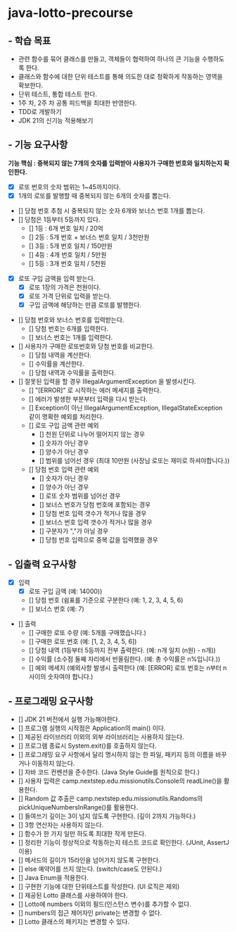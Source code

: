 # java-lotto-precourse

## - 학습 목표
- 관련 함수를 묶어 클래스를 만들고, 객체들이 협력하여 하나의 큰 기능을 수행하도록 한다.
- 클래스와 함수에 대한 단위 테스트를 통해 의도한 대로 정확하게 작동하는 영역을 확보한다.
- 단위 테스트, 통합 테스트 한다.
- 1주 차, 2주 차 공통 피드백을 최대한 반영한다.
- TDD로 개발하기
- JDK 21의 신기능 적용해보기

## - 기능 요구사항
**기능 핵심 : 중복되지 않는 7개의 숫자를 입력받아 사용자가 구매한 번호와 일치하는지 확인한다.**
- [x] 로또 번호의 숫자 범위는 1~45까지이다.
- [x] 1개의 로또를 발행할 때 중복되지 않는 6개의 숫자를 뽑는다.
- [] 당첨 번호 추첨 시 중복되지 않는 숫자 6개와 보너스 번호 1개를 뽑는다.
- [] 당첨은 1등부터 5등까지 있다.
  - [] 1등 : 6개 번호 일치 / 20억
  - [] 2등 : 5개 번호 + 보너스 번호 일치 / 3천만원
  - [] 3등 : 5개 번호 일치 / 150만원
  - [] 4등 : 4개 번호 일치 / 5만원
  - [] 5등 : 3개 번호 일치 / 5천원
- [x] 로또 구입 금액을 입력 받는다.
  - [x] 로또 1장의 가격은 천원이다.
  - [x] 로또 가격 단위로 입력을 받는다.
  - [x] 구입 금액에 해당하는 만큼 로또를 발행한다.
- [] 당첨 번호와 보너스 번호를 입력받는다.
  - [] 당첨 번호는 6개를 입력한다.
  - [] 보너스 번호는 1개를 입력한다.
- [] 사용자가 구매한 로또번호와 당첨 번호를 비교한다.
  - [] 당첨 내역을 계산한다.
  - [] 수익률을 계산한다.
  - [] 당첨 내역과 수익률을 출력한다.
- [] 잘못된 입력을 할 경우 IllegalArgumentException 을 발생시킨다.
  - [] "[ERROR]" 로 시작하는 에러 메세지를 출력한다.
  - [] 에러가 발생한 부분부터 입력을 다시 받는다.
  - [] Exception이 아닌 IllegalArgumentException, IllegalStateException 같이 명확한 예외를 처리한다.
  - [] 로또 구입 금액 관련 예외
    - [] 천원 단위로 나누어 떨어지지 않는 경우
    - [] 숫자가 아닌 경우
    - [] 양수가 아닌 경우
    - [] 범위를 넘어선 경우 (최대 10만원 (사장님 로또는 재미로 하셔야합니다.))
  - [] 당첨 번호 입력 관련 예외
    - [] 숫자가 아닌 경우
    - [] 양수가 아닌 경우
    - [] 로또 숫자 범위를 넘어선 경우
    - [] 보너스 번호가 당첨 번호에 포함되는 경우
    - [] 당첨 번호 입력 갯수가 적거나 많을 경우
    - [] 보너스 번호 입력 갯수가 적거나 많을 경우
    - [] 구분자가 ","가 아닐 경우
    - [] 당첨 번호 입력으로 중복 값을 입력했을 경우

## - 입출력 요구사항
- [x] 입력
    - [x] 로또 구입 금액 (예: 14000))
    - [] 당첨 번호 (쉼표를 기준으로 구분한다 (예: 1, 2, 3, 4, 5, 6)
    - [] 보너스 번호 (예: 7)
- [] 출력
    - [] 구매한 로또 수량 (예: 5개를 구매했습니다.)
    - [] 구매한 로또 번호 (예: [1, 2, 3, 4, 5, 6])
    - [] 당첨 내역 (1등부터 5등까지 전부 출력한다. (예: n개 일치 (n원) - n개))
    - [] 수익률 (소수점 둘째 자리에서 반올림한다. (예: 총 수익률은 n%입니다.))
    - [] 예외 메세지 (예외사항 발생시 출력한다 (예: [ERROR] 로또 번호는 n부터 n 사이의 숫자여야 합니다.)

## - 프로그래밍 요구사항
- [] JDK 21 버전에서 실행 가능해야한다.
- [] 프로그램 실행의 시작점은 Application의 main() 이다.
- [] 제공된 라이브러리 이외의 외부 라이브러리는 사용하지 않는다.
- [] 프로그램 종료시 System.exit()를 호출하지 않는다.
- [] 프로그래밍 요구 사항에서 달리 명시하지 않는 한 파일, 패키지 등의 이름을 바꾸거나 이동하지 않는다.
- [] 자바 코드 컨벤션을 준수한다. (Java Style Guide를 원칙으로 한다.)
- [] 사용자 입력은 camp.nextstep.edu.missionutils.Console의 readLine()을 활용한다.
- [] Random 값 추출은 camp.nextstep.edu.missionutils.Randoms의 pickUniqueNumbersInRange()를 활용한다.
- [] 들여쓰기 깊이는 3이 넘지 않도록 구현한다. (깊이 2까지 가능하다.)
- [] 3항 연산자는 사용하지 않는다.
- [] 함수가 한 가지 일만 하도록 최대한 작게 만든다.
- [] 정리한 기능이 정상적으로 작동하는지 테스트 코드로 확인한다. (JUnit, AssertJ 이용)
- [] 메서드의 길이가 15라인을 넘어가지 않도록 구현한다.
- [] else 예약어를 쓰지 않는다. (switch/case도 안된다.)
- [] Java Enum을 적용한다.
- [] 구현한 기능에 대한 단위테스트를 작성한다. (UI 로직은 제외)
- [] 제공된 Lotto 클래스를 사용하여야 한다.
- [] Lotto에 numbers 이외의 필드(인스턴스 변수)를 추가할 수 없다.
- [] numbers의 접근 제어자인 private는 변경할 수 없다.
- [] Lotto 클래스의 패키지는 변경할 수 있다.